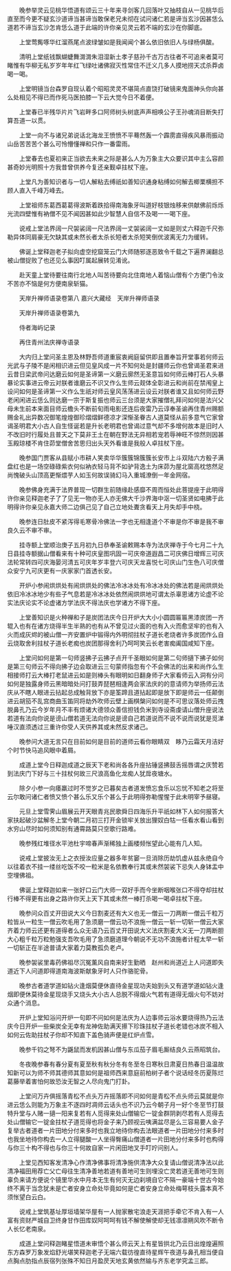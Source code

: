 <!-- { "loadSidebar": true } -->
　　晚参举灵云见桃华悟道有颂云三十年来寻剑客几回落叶又抽枝自从一见桃华后直至而今更不疑玄沙道谛当甚谛当敢保老兄未彻在试问诸仁若是谛当玄沙因甚恁么道若不谛当玄沙怎肯恁么道于此端的许你亲见灵云若不端的玄沙在你脚底。

　　上堂莺觜啄华红溜燕尾点波绿皱如是我闻闻个甚么依旧依旧人与绿杨俱酸。

　　清明上堂纸钱飘蝴蜨舞潸潸朱泪湿新土孝子慈孙千古万古往者不可追来者莫可睹惟有华柳无私岁岁年年红飞绿吐诸佛寂灭性常住不迁义几多人摸地捞天忒杀莽卤喝一喝。

　　上堂明镜当台森罗自现认着个昭昭灵灵不堪简点直饶打破镜来鬼面神头你向甚么处相见不得已而作死马医拍膝一下云大觉今日不着便。

　　上堂春已半残华片片飞岩畔多口阿师树头树底声声相唤公子王孙魂消目断失打算吾道一以贯。

　　上堂一向不与诸兄弟说话北海龙王愤愤不平蓦然轰一个霹雳直得疾风暴雨振动山岳苦苦苦个甚么可怜懵懂禅和只作一番雷雨。

　　上堂春去也夏初来正当欲去未来之际是甚么人为万象主大众要识其中主么容颜甚奇妙光明照十方我昔曾供养今复还亲觐卓拄杖下座。

　　上堂凡为善知识者与一切人解粘去缚祇如善知识通身粘缚如何解去楖栗横担不顾人直入千峰万峰去。

　　上堂祖师东葛西葛葛得波斯着跌拾得南海象牙叫道好枝银烛移来供献佛前烁烁光流四壁惟有衲僧不见不闻因甚如此少智慧人自信不及喝一一喝下座。

　　说戒上堂法界阔一尺袈裟阔一尺法界阔一丈袈裟阔一丈如是则丈六释迦千尺弥勒异体同肩豪无欠缺其或未然长者太杀长短者太杀短笑倒优波离无力为缓转。

　　佛诞上堂释迦老子拟向虚空挖窟笼云门大师随邪逐恶致令千载之下遍界澜翻总被山僧捉败了也还见么事因叮属起展转见淆讹。

　　赴天童上堂待要往南行北地人叫苦待要向北住南地人着恼山僧有个方便门令汝不苦亦不恼是何方便南泉斩猫。

　　天岸升禅师语录卷第八
嘉兴大藏经　天岸升禅师语录


　　天岸升禅师语录卷第九

　　侍者海屿记录

　　再住青州法庆禅寺语录

　　大内归上堂问圣主恩及林野吾师道重宸衷阙庭留供即且置奉旨开堂事若何师云光武与子陵不是闲相识进云但见皇风成一片不知何处是封疆师云你也曾谒圣君来进云昔日梁武帝问达磨云如何是圣谛第一义磨云廓然无圣意旨如何师云棒打石人头暴暴论实事进云帝云对朕者谁磨云不识又作么生师云觌体全彰进云和尚前在禁闱皇上设问如何是圣谛第一义作么生祇对师云皇风荡荡进云设云对朕者谁又且如何师云野老闲闲进云恁么则达磨一宗于斯复振也师云三台须是大家摧僧礼拜问如何是法兴父母未生前本来面目师云檐头不断前旬雨电影还连后夜雷乃云谆奉圣谕再住青州赐额赐金礼出异数况御笔煌煌御珍熠熠鲜德凉才深惭圣眷古人道莫怪从前多意气它家曾谒圣明君大小古人自生怪诞若是升长老明君也曾谒过意气却不多增何故本是旧时人不改旧时行履处且普天之下莫非王土在朝在野法无异相若宠若辱神旺不惊然则因甚玉殿琼楼不肯住茆堂僧舍苦思归出头天外看谁是我般人卓拄杖下座。

　　晚参国门贾客从县赋小市耕人笑卖华华簇簇锦簇簇长安市上斗双陆六方骰子满盘红也是一场空碌碌紫衣何似衲衣轻马背不如驴背逸土为床茆为屋北窗高枕悠然足尚愧破头山顶高更惭煨芋人如玉何故误骑幻马入重城潦倒一年金网宿。

　　晚参佛身充满于法界普现一切群生前随缘赴感靡不周而恒处此菩提座于此明得许你亲见释迦老子了了见无一物亦无人亦无佛大千沙界海中沤一切圣贤如电拂于此明得许你亲见永嘉大师二边俱己见了自己立地处聻贪看天上月失却手中桡。

　　晚参连日肚皮不紧泻得毛寒骨冷佛法一字也无相逢道个不审是你不审是我不审良久云不审不审。

　　挂寺额上堂顺治庚子五月初九日恭奉圣谕敕赐本寺为法庆禅寺于今七月二十九日县挂寺额据山僧看来有十种可庆皇图巩固一可庆帝道遐昌二可庆佛日增辉三可庆法轮常转四可庆海晏河清五可庆年岁丰登六可庆天龙喜悦七可庆山门生色八可庆僧众安宁九可庆更有一庆家家门首透长安。

　　开炉小参闹烘烘处有闹烘烘处的佛法冷冰冰处有冷冰冰处的佛法若是闹烘烘处依旧冷冰冰地少有些子气息若是冷冰冰处依然闹烘烘地可谓太杀辜恩诸方论虚不论实法庆论实不论虚诸方学法庆不得法庆也学诸方不得下座。

　　上堂善知识是火种禅和子是炭团法庆今日开炉大大小小圆圆匾匾黑漆炭团一齐辊入也有在诸方烧得半生半熟的也有从不曾见过火面的也有入火而愈坚牢的也有入火而成灰烬的被山僧一齐安置炉中锻得内外明彻拄杖子道长老烧者许多炭团作么自云烧取舍利拄杖子道长老痴也炭团那得舍利乃呵呵笑云长老害痴阖国咸知下座。

　　上堂问如何是第一句师竖拂子云拂子点开千圣眼如何是第二句师擿下拂子如何是第三句师云不得向拂子边会取进云三句蒙师指忽有个不会佛法的出来和尚作么生相接师打云大棒打老鼠进云如是则棒头有眼明如日翻身师子大家看师云入洞有分问如何是独露身师云黑暗暗处问打鼓弄琵琶相逢两会家法庆的的意请师为举扬师云法庆从不瞎人眼进云拈起总成触背放下亦是筌蹄且道拈起即是放下即是师云一任颠倒进云胡笳不乱宫商曲玉笛同将劫外吹师云壁上画棋槃问如何是不可思议落处师云拽脱鼻孔乃云今岁年月不丰有烦诸大德领众善信担钱负米到寺设斋虔请山僧升座说法若道有法向你说是谤山僧若道无法向你说是谤自己若道说而不说不说而说犹是觅涕唾汉直须透过三重许你受人天供养其或未然反求诸己。

　　晚参问大道无言只在目前如何是目前的道师云看你眼睛双　眵乃云霜天月洁好个时节快马追风眼中着屑。

　　成道上堂今日释迦成道之辰天下老和尚各各升座拈锤竖拂鼓舌摇唇谓之庆赞若到法庆门下好与三十拄杖何故三尺浪高鱼化龙痴人犹戽夜塘水。

　　除夕小参一向痿羸过时不觉岁之已暮矣古者道发愤忘食乐以忘忧不知老之将至云尔敢问诸仁者愤又愤个甚么乐又乐个甚么于此明得弥勒惺惺于此未明宰予昼寝。

　　元旦上堂雪霁山眉展云开天眼青兆民歌舜日四海乐升平祇如林下人如何报答大家扶起破沙盆解冬上堂今朝二月初三打开金锁牢关放出狸奴白牯一任看水看山看到水穷山尽时如何须知别有通霄路莫只空歌行路难。

　　晚参残红堆径水平池杜宇啼春声渐稀独上画楼频怅望此心能有几人知。

　　说戒上堂披汝无上之衣授汝应量之器多年贫窭一旦消除历劫饥虚从兹永绝自今以往着衣不挂一缕丝吃饭不咬一粒米是名依教奉行其或未然袈裟下忌失人身钵盂中空埋佛祖。

　　佛诞上堂释迦如来一张好口云门大师一双好手而今坐断咽喉张口不得夺却拄杖行棒不得更有出身之路许你天上天下其或未然一棒打杀喝一喝卓拄杖下座。

　　晚参问众百丈开田说大义今日割麦还有大义也无一僧云一刀两断一僧云千粒万粒皆从一粒生一僧云吹毛用了急须磨一僧云功不浪施一僧云一斩一切斩一僧云大家齐着力师云还更有道得者么众无语乃云百丈开田说大义法庆割麦大义无一刀两断胆大心粗千粒万粒勉强支吾吹毛用了急须磨道理今朝说不无功不浪施者计程太早一斩一切斩正在半途普请大家着力莫教孤负老卢。

　　晚参袈裟里毒药佛祖尽沉冤薰风自南来好生勤晒　赵州和尚道近上人问道即失道近下人问道即得道南海波斯献象牙时人只作骆驼骨。

　　晚参古者道学道如钻火逢烟莫便休直待金星现功夫始到头又有道学道如钻火逢烟即便休莫待金星现烧手又烧头大小古人总脱不得烟火气若有道得无烟火句不妨对众通个消息。

　　开炉上堂知浴问开炉一句即不问如何是法庆为人边事师云浴水要烧得热乃云法庆今日开炉一些柴炭全无幸有龙神佐助满天攃下珍珠拄杖子道长老错也冰炭不相入如何云佐助拄杖子你却不知直下盖色骑声便是红炉点雪。

　　晚参千钧之弩不为鼷鼠而发机因甚山僧与东瓜茄子眉毛厮结良久云燕昭筑台。

　　冬夜晚参春有春分夏有夏至秋有秋分冬有冬至冬日寒秋日肃夏日热春日温温故知新可以为师不师其德师其意如何是祖师西来意庭前柏树子者个说话经冬历夏陈烂葛藤举着害怕何故恐汝无智之人尽向鬼门打卦。

　　上堂问万卉俱摇落青松不点头万卉摇落即不问如何是青松不点头师云莫就是你进云恁么则能为万象主不逐四时凋师云话头也不识乃云今朝子月一好个冬至节打鼓特升堂与人赌一擿一阳来复若有人觅得来处山僧输它一锭金群阴剥尽若有人觅得去处山僧输它一锭金拄杖子道觅得也将金子来乃顾视云咦满盆尽是么三容易要人金子复举古者道者一片田地分付来多时也我立地待你构去法眼道者一片田地分付来多时也我坐地待你构去一人立得腿酸一人坐得臀痛山僧道者一片田地分付来多时也构得与你三十构不得也与你三十何故自家一片闲田地叉手叮咛问别人。

　　上堂见西知客发清净心作清净佛事将清净施供清净大众复请山僧说清净法以此清净福田用荐亡父亡母往生清净善地若道有善地可生则埋没亡灵若道无善地可生则辜负来请方便说个镜里华水中月本无生有何灭无边刹境自它不隔一豪端十世古今始终不离于当念犹未是亡者安身立命处毕竟如何是亡者安身立命处梅萼枝头露本真不须怅望白云白。

　　说戒上堂筑基址厚垣墙架华屋有一人抛家散宅浪走天涯把手牵它不肯入有一人富有资财严城自卫终身甘作田库奴阿呵呵有钱不解使解使却无钱凛凛朔风吹不断令人长忆老南泉。

　　成道上堂问释迦睹星悟道未审悟个甚么师云天上有星皆拱北乃云日出煌煌遍照东方森罗万象发焰舒光堪笑释迦老子无端六载彷徨直待星辉午夜道与鼻孔相当便自点胸点肋指点辰宿列张殊不知日月盈昃天地玄黄依然输与齐东老学究孟三郎。

